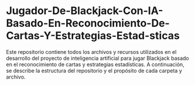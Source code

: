 # Jugador-De-Blackjack-Con-IA-Basado-En-Reconocimiento-De-Cartas-Y-Estrategias-Estad-sticas
Este repositorio contiene todos los archivos y recursos utilizados en el desarrollo del proyecto de inteligencia artificial para jugar Blackjack basado en el reconocimiento de cartas y estrategias estadísticas. A continuación, se describe la estructura del repositorio y el propósito de cada carpeta y archivo.
